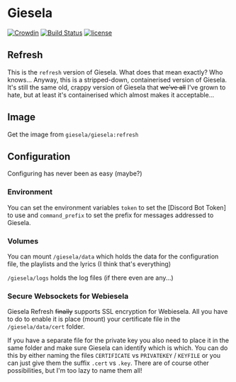 # Giesela

[![Crowdin](https://d322cqt584bo4o.cloudfront.net/giesela/localized.svg)](https://crowdin.com/project/giesela)
[![Build Status](https://travis-ci.org/GieselaDev/Giesela.svg?branch=refresh)](https://travis-ci.org/GieselaDev/Giesela)
[![license](https://img.shields.io/github/license/mashape/apistatus.svg)](https://github.com/GieselaDev/Giesela/blob/master/LICENSE)

## Refresh
This is the `refresh` version of Giesela. What does that mean exactly? Who knows...
Anyway, this is a stripped-down, containerised version of Giesela. It's still the same
old, crappy version of Giesela that ~~we've all~~  I've grown to hate, but at least it's
containerised which almost makes it acceptable...

## Image
Get the image from `giesela/giesela:refresh`


## Configuration
Configuring has never been as easy (maybe?)

### Environment
You can set the environment variables `token` to set the [Discord Bot Token] to use
and `command_prefix` to set the prefix for messages addressed to Giesela.

### Volumes
You can mount `/giesela/data` which holds the data for the configuration file,
the playlists and the lyrics (I think that's everything)

`/giesela/logs` holds the log files (if there even are any...)

### Secure Websockets for Webiesela
Giesela Refresh ~~finally~~ supports SSL encryption for Webiesela. All you have to do
to enable it is place (mount) your certificate file in the `/giesela/data/cert` folder.

If you have a separate file for the private key you also need to place it in the same
folder and make sure Giesela can identify which is which. You can do this by either
naming the files `CERTIFICATE` vs `PRIVATEKEY` / `KEYFILE` or you can just give them
the suffix `.cert` vs `.key`. There are of course other possibilities, but I'm too lazy
to name them all!